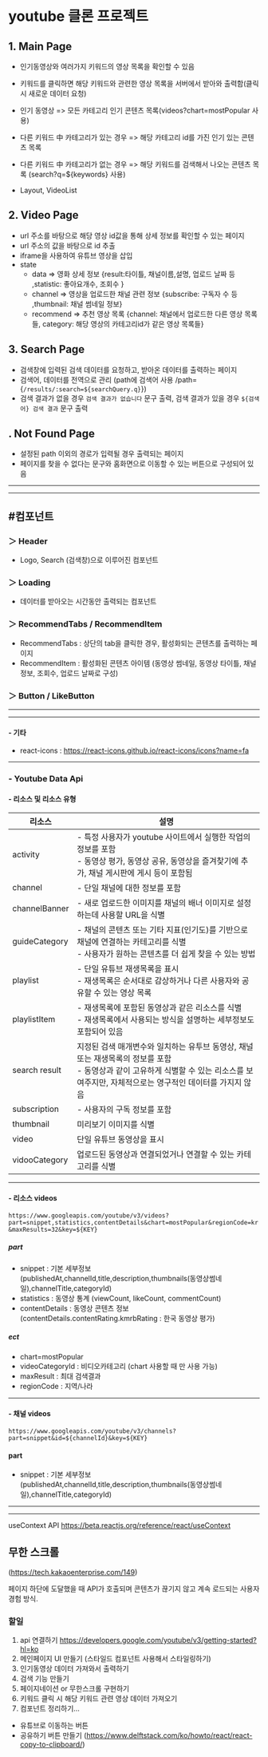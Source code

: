 # youtube 클론 프로젝트

## 1. Main Page

- 인기동영상와 여러가지 키워드의 영상 목록을 확인할 수 있음
- 키워드를 클릭하면 해당 키워드와 관련한 영상 목록을 서버에서 받아와 출력함(클릭 시 새로운 데이터 요청)
- 인기 동영상 => 모든 카테고리 인기 콘텐츠 목록(videos?chart=mostPopular 사용)
- 다른 키워드 中 카테고리가 있는 경우 => 해당 카테고리 id를 가진 인기 있는 콘텐츠 목록
- 다른 키워드 中 카테고리가 없는 경우 => 해당 키워드를 검색해서 나오는 콘텐츠 목록 (search?q=${keywords} 사용)

- Layout, VideoList

## 2. Video Page

- url 주소를 바탕으로 해당 영상 id값을 통해 상세 정보를 확인할 수 있는 페이지
- url 주소의 값을 바탕으로 id 추출
- iframe을 사용하여 유튜브 영상을 삽입
- state
  - data => 영화 상세 정보 {result:타이틀, 채널이름,설명, 업로드 날짜 등 ,statistic: 좋아요개수, 조회수 }
  - channel => 영상을 업로드한 채널 관련 정보 {subscribe: 구독자 수 등 ,thumbnail: 채널 썸네일 정보}
  - recommend => 추천 영상 목록
    {channel: 채널에서 업로드한 다른 영상 목록들, category: 해당 영상의 카테고리id가 같은 영상 목록들}

## 3. Search Page

- 검색창에 입력된 검색 데이터를 요청하고, 받아온 데이터를 출력하는 페이지
- 검색어, 데이터를 전역으로 관리 (path에 검색어 사용 /path={`/results/:search=${searchQuery.q}`})
- 검색 결과가 없을 경우 `검색 결과가 없습니다` 문구 출력, 검색 결과가 있을 경우 `${검색어} 검색 결과` 문구 출력

## . Not Found Page

- 설정된 path 이외의 경로가 입력될 경우 출력되는 페이지
- 페이지를 찾을 수 없다는 문구와 홈화면으로 이동할 수 있는 버튼으로 구성되어 있음

---

---

## #컴포넌트

### ＞ Header

- Logo, Search (검색창)으로 이루어진 컴포넌트

### ＞ Loading

- 데이터를 받아오는 시간동안 출력되는 컴포넌트

### ＞ RecommendTabs / RecommendItem

- RecommendTabs : 상단의 tab을 클릭한 경우, 활성화되는 콘텐츠를 출력하는 페이지
- RecommendItem : 활성화된 콘텐츠 아이템 (동영상 썸네일, 동영상 타이틀, 채널정보, 조회수, 업로드 날짜로 구성)

### ＞ Button / LikeButton

---

---

#### - 기타

- react-icons : https://react-icons.github.io/react-icons/icons?name=fa

---

### - Youtube Data Api

#### - 리소스 및 리소스 유형

| 리소스        | 설명                                                                                                                                                                                        |
| ------------- | ------------------------------------------------------------------------------------------------------------------------------------------------------------------------------------------- |
| activity      | - 특정 사용자가 youtube 사이트에서 실행한 작업의 정보를 포함 <br>- 동영상 평가, 동영상 공유, 동영상을 즐겨찾기에 추가, 채널 게시판에 게시 등이 포함됨                                       |
| channel       | - 단일 채널에 대한 정보를 포함                                                                                                                                                              |
| channelBanner | - 새로 업로드한 이미지를 채널의 배너 이미지로 설정하는데 사용할 URL을 식별                                                                                                                  |
| guideCategory | - 채널의 콘텐츠 또는 기타 지표(인기도)를 기반으로 채널에 연결하는 카테고리를 식별<br> - 사용자가 원하는 콘텐츠를 더 쉽게 찾을 수 있는 방법                                                  |
| playlist      | - 단일 유튜브 재생목록을 표시<br>- 재생목록은 순서대로 감상하거나 다른 사용자와 공유할 수 있는 영상 목록                                                                                    |
| playlistItem  | - 재생목록에 포함된 동영상과 같은 리소스를 식별<br> - 재생목록에서 사용되는 방식을 설명하는 세부정보도 포함되어 있음                                                                        |
| search result | 지정된 검색 매개변수와 일치하는 유투브 동영상, 채널 또는 재생목록의 정보를 포함<br> - 동영상과 같이 고유하게 식별할 수 있는 리소스를 보여주지만, 자체적으로는 영구적인 데이터를 가지지 않음 |
| subscription  | - 사용자의 구독 정보를 포함                                                                                                                                                                 |
| thumbnail     | 미리보기 이미지를 식별                                                                                                                                                                      |
| video         | 단일 유튜브 동영상을 표시                                                                                                                                                                   |
| vidooCategory | 업로드된 동영상과 연결되었거나 연결할 수 있는 카테고리를 식별                                                                                                                               |

---

#### - 리소스 videos

`https://www.googleapis.com/youtube/v3/videos?part=snippet,statistics,contentDetails&chart=mostPopular&regionCode=kr&maxResults=32&key=${KEY}`

##### part

- snippet : 기본 세부정보 (publishedAt,channelId,title,description,thumbnails(동영상썸네일),channelTitle,categoryId)
- statistics : 동영상 통계 (viewCount, likeCount, commentCount)
- contentDetails : 동영상 콘텐츠 정보 (contentDetails.contentRating.kmrbRating : 한국 동영상 평가)

##### ect

- chart=mostPopular
- videoCategoryId : 비디오카테고리 (chart 사용할 때 만 사용 가능)
- maxResult : 최대 검색결과
- regionCode : 지역/나라

---

#### - 채널 videos

`https://www.googleapis.com/youtube/v3/channels?part=snippet&id=${channelId}&key=${KEY}`

#### part

- snippet : 기본 세부정보 (publishedAt,channelId,title,description,thumbnails(동영상썸네일),channelTitle,categoryId)

---

---

useContext API
https://beta.reactjs.org/reference/react/useContext

## 무한 스크롤

(https://tech.kakaoenterprise.com/149)

페이지 하단에 도달했을 때 API가 호출되며 콘텐츠가 끊기지 않고 계속 로드되는 사용자 경험 방식.

### 할일

1. api 연결하기 https://developers.google.com/youtube/v3/getting-started?hl=ko
2. 메인페이지 UI 만들기 (스타일드 컴포넌트 사용해서 스타일링하기)
3. 인기동영상 데이터 가져와서 출력하기
4. 검색 기능 만들기
5. 페이지네이션 or 무한스크롤 구현하기
6. 키워드 클릭 시 해당 키워드 관련 영상 데이터 가져오기
7. 컴포넌트 정리하기...

- 유튜브로 이동하는 버튼
- 공유하기 버튼 만들기 (https://www.delftstack.com/ko/howto/react/react-copy-to-clipboard/)
